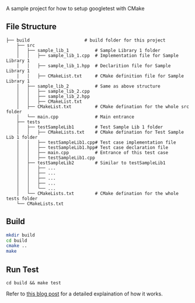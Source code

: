 A sample project for how to setup googletest with CMake

## File Structure


    ├── build                     # build folder for this project
        ├── src
        │   ├── sample_lib_1          # Sample Library 1 folder
        │   │   ├── sample_lib_1.cpp  # Implementation file for Sample Library 1
        │   │   ├── sample_lib_1.hpp  # Declarition file for Sample Library 1
        │   │   ├── CMakeList.txt     # CMake definition file for Sample Library 1
        │   ├── sample_lib_2          # Same as above structure
        │   │   ├── sample_lib_2.cpp  
        │   │   ├── sample_lib_2.hpp  
        │   │   ├── CMakeList.txt    
        │   ├── CMakeList.txt         # CMake defination for the whole src folder
        │   └── main.cpp              # Main entrance
        ├── tests                
        │   ├── testSampleLib1        # Test Sample Lib 1 folder
        │   │   ├── CMakeLists.txt    # CMake defination for Test Sample Lib 1 folder
        │   │   ├── testSampleLib1.cpp# Test case implementation file 
        │   │   ├── testSampleLib1.hpp# Test case declaration file
        │   │   ├── main.cpp          # Entrance of this test case
        │   │   ├── testSampleLib1.cpp    
        │   ├── testSampleLib2        # Similar to testSampleLib1
        │   │   ├── ...
        │   │   ├── ...   
        │   │   ├── ...
        │   │   ├── ...
        │   │   └── ...
        │   └── CMakeLists.txt        # CMake defination for the whole tests folder
        └── CMakeLists.txt

## Build

```bash
mkdir build
cd build
cmake ..
make
```

## Run Test

~~~
cd build && make test
~~~

Refer to [this blog post](https://youyue123.github.io/tech/2018/01/29/TDD-for-C++-in-CMake-And-GoogleTest.html) for a detailed explaination of how it works.
